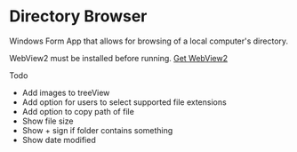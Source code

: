 ﻿# Directory Browser
<p>Windows Form App that allows for browsing of a local computer's directory.</p>
<p>WebView2 must be installed before running. <a href="https://developer.microsoft.com/en-us/microsoft-edge/webview2/">Get WebView2</a></p>
Todo
<ul>
<li>Add images to treeView</li>
<li>Add option for users to select supported file extensions</li>
<li>Add option to copy path of file</li>
<li>Show file size</li>
<li>Show + sign if folder contains something</li>
<li>Show date modified</li>
</ul>